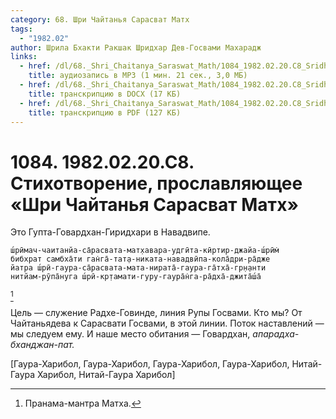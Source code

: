 ```yaml
---
category: 68. Шри Чайтанья Сарасват Матх
tags:
  - "1982.02"
author: Шрила Бхакти Ракшак Шридхар Дев-Госвами Махарадж
links:
  - href: /dl/68._Shri_Chaitanya_Saraswat_Math/1084_1982.02.20.C8_SridharMj_Stihotvorenie_proslavljajushhee_Shri_Chajtanja_Sarasvat_Math.mp3
    title: аудиозапись в MP3 (1 мин. 21 сек., 3,0 МБ)
  - href: /dl/68._Shri_Chaitanya_Saraswat_Math/1084_1982.02.20.C8_SridharMj_Stihotvorenie_proslavljajushhee_Shri_Chajtanja_Sarasvat_Math.docx
    title: транскрипцию в DOCX (17 КБ)
  - href: /dl/68._Shri_Chaitanya_Saraswat_Math/1084_1982.02.20.C8_SridharMj_Stihotvorenie_proslavljajushhee_Shri_Chajtanja_Sarasvat_Math.pdf
    title: транскрипцию в PDF (127 КБ)
---
```


# 1084. 1982.02.20.C8. Стихотворение, прославляющее «Шри Чайтанья Сарасват Матх»

Это Гупта-Говардхан-Гиридхари в Навадвипе.

    ш́рӣмач-чаитанйа-са̄расвата-мат̣хавара-удгӣта-кӣртир-джайа-ш́рӣм̇
    бибхрат самбха̄ти ган̇га̄-тат̣а-никата-навадвӣпа-кола̄дри-ра̄дже
    йатра ш́рӣ-гаура-са̄расвата-мата-нирата̄-гаура-га̄тха̄-гр̣н̣анти
    нитйам-рӯпа̄нуга ш́рӣ-кр̣тамати-гуру-гаура̄н̇га-ра̄дха̄-джита̄ш́а̄
[^_ftn1]

Цель — служение Радхе-Говинде, линия Рупы Госвами. Кто мы? От Чайтаньядева к Сарасвати Госвами, в этой линии. Поток наставлений — мы следуем ему. И наше место обитания — Говардхан, *апарадха-бханджан-пат.*

[Гаура-Харибол, Гаура-Харибол, Гаура-Харибол, Гаура-Харибол, Нитай-Гаура Харибол, Нитай-Гаура Харибол]



[^_ftn1]: Пранама-мантра Матха.


